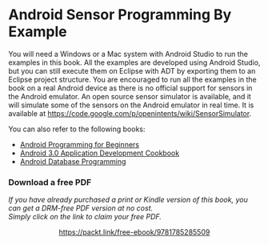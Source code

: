 # Android Sensor Programming By Example

You will need a Windows or a Mac system with Android Studio to run the examples in this book. All the examples are developed using Android Studio, but you can still execute them on Eclipse with ADT by exporting them to an Eclipse project structure. You are encouraged to run all the examples in the book on a real Android device as there is no official support for sensors in the Android emulator. An open source sensor simulator is available, and it will simulate some of the sensors on the Android emulator in real time. It is available at https://code.google.com/p/openintents/wiki/SensorSimulator.

You can also refer to the following books:

* [Android Programming for Beginners](https://www.packtpub.com/application-development/android-programming-beginners?utm_source=github&utm_medium=related&utm_campaign=9781785883262)
* [Android 3.0 Application Development Cookbook](https://www.packtpub.com/application-development/android-30-application-development-cookbook?utm_source=github&utm_medium=related&utm_campaign=9781849512947)
* [Android Database Programming](https://www.packtpub.com/application-development/android-database-programming?utm_source=github&utm_medium=related&utm_campaign=9781849518123)
### Download a free PDF

 <i>If you have already purchased a print or Kindle version of this book, you can get a DRM-free PDF version at no cost.<br>Simply click on the link to claim your free PDF.</i>
<p align="center"> <a href="https://packt.link/free-ebook/9781785285509">https://packt.link/free-ebook/9781785285509 </a> </p>